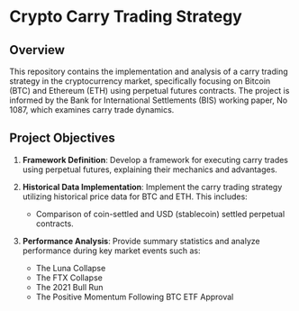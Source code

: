 # Crypto Carry Trading Strategy

## Overview

This repository contains the implementation and analysis of a carry trading strategy in the cryptocurrency market, specifically focusing on Bitcoin (BTC) and Ethereum (ETH) using perpetual futures contracts. The project is informed by the Bank for International Settlements (BIS) working paper, No 1087, which examines carry trade dynamics.

## Project Objectives

1. **Framework Definition**: Develop a framework for executing carry trades using perpetual futures, explaining their mechanics and advantages.
  
2. **Historical Data Implementation**: Implement the carry trading strategy utilizing historical price data for BTC and ETH. This includes:
   - Comparison of coin-settled and USD (stablecoin) settled perpetual contracts.
  
3. **Performance Analysis**: Provide summary statistics and analyze performance during key market events such as:
   - The Luna Collapse
   - The FTX Collapse
   - The 2021 Bull Run
   - The Positive Momentum Following BTC ETF Approval
